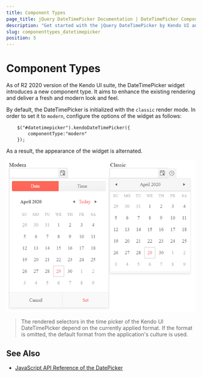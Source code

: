 ```yaml
---
title: Component Types
page_title: jQuery DateTimePicker Documentation | DateTimePicker Component Types
description: "Get started with the jQuery DateTimePicker by Kendo UI and learn how to enable the modern component type."
slug: componenttypes_datetimepicker
position: 5
---
```


# Component Types

As of R2 2020 version of the Kendo UI suite, the DateTimePicker widget introduces a new component type. It aims to enhance the existing rendering and deliver a fresh and modern look and feel. 

By default, the DateTimePicker is initialized with the `classic` render mode. In order to set it to `modern`, configure the options of the widget as follows:

```
    $("#datetimepicker").kendoDateTimePicker({
        componentType:"modern"
    });
```

As a result, the appearance of the widget is alternated. 

![Comparison between the content types](../../../images/modern-classic-datetimepicker.png)

> The rendered selectors in the time picker of the Kendo UI DateTimePicker depend on the currently applied format. If the format is omitted, the default format from the application's culture is used. 

## See Also

* [JavaScript API Reference of the DatePicker](/api/javascript/ui/datetimepicker)